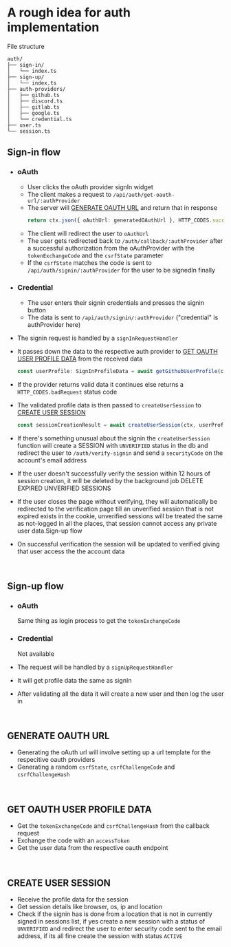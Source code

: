 # A rough idea for auth implementation

File structure
```
auth/
├── sign-in/
│   └── index.ts
├── sign-up/
│   └── index.ts
├── auth-providers/
│   ├── github.ts
│   ├── discord.ts
│   ├── gitlab.ts
│   ├── google.ts
│   └── credential.ts
├── user.ts
└── session.ts
```

## Sign-in flow
- ### oAuth
    - User clicks the oAuth provider signIn widget
    - The client makes a request to `/api/auth/get-oauth-url/:authProvider`
    - The server will [GENERATE OAUTH URL](#generate-oauth-url) and return that in response
        ```typescript
        return ctx.json({ oAuthUrl: generatedOAuthUrl }, HTTP_CODES.success);
        ```
    - The client will redirect the user to `oAuthUrl`
    - The user gets redirected back to `/auth/callback/:authProvider` after a successful authorization from the oAuthProvider with the `tokenExchangeCode` and the `csrfState` parameter
    - If the `csrfState` matches the code is sent to `/api/auth/signin/:authProvider` for the user to be signedIn finally

- ### Credential
    - The user enters their signin credentials and presses the signin button
    - The data is sent to `/api/auth/signin/:authProvider` ("credential" is authProvider here)

- The signin request is handled by a `signInRequestHandler`
- It passes down the data to the respective auth provider to [GET OAUTH USER PROFILE DATA](#get-oauth-user-profile-data) from the received data
    ```typescript
    const userProfile: SignInProfileData = await getGithubUserProfile(ctx);
    ```
- If the provider returns valid data it continues else returns a `HTTP_CODES.badRequest` status code
- The validated profile data is then passed to `createUserSession` to [CREATE USER SESSION](#create-user-session)
    ```typescript
    const sessionCreationResult = await createUserSession(ctx, userProfile);
    ```
- If there's something unusual about the signin the `createUserSession` function will create a SESSION with `UNVERIFIED` status in the db and redirect the user to `/auth/verify-signin` and send a `securityCode` on the account's email address
- If the user doesn't successfully verify the session within 12 hours of session creation, it will be deleted by the background job DELETE EXPIRED UNVERIFIED SESSIONS
- If the user closes the page without verifying, they will automatically be redirected to the verification page till an unverified session that is not expired exists in the cookie, unverified sessions will be treated the same as not-logged in all the places, that session cannot access any private user data.Sign-up flow
- On successful verification the session will be updated to verified giving that user access the the account data

<br>

## Sign-up flow
- ### oAuth
    Same thing as login process to get the `tokenExchangeCode`

- ### Credential
    Not available

- The request will be handled by a `signUpRequestHandler`
- It will get profile data the same as signIn
- After validating all the data it will create a new user and then log the user in


<br>

## GENERATE OAUTH URL
- Generating the oAuth url will involve setting up a url template for the respecitive oauth providers
- Generating a random `csrfState`, `csrfChallengeCode` and `csrfChallengeHash`

<br>

## GET OAUTH USER PROFILE DATA
- Get the `tokenExchangeCode` and `csrfChallengeHash` from the callback request
- Exchange the code with an `accessToken`
- Get the user data from the respective oauth endpoint

<br>

## CREATE USER SESSION
- Receive the profile data for the session
- Get session details like browser, os, ip and location
- Check if the signin has is done from a location that is not in currently signed in sessions list, if yes create a new session with a status of `UNVERIFIED` and redirect the user to enter security code sent to the email address, if its all fine create the session with status `ACTIVE`
